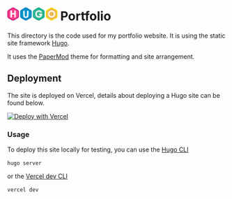 # <img src="https://raw.githubusercontent.com/gohugoio/gohugoioTheme/master/static/images/hugo-logo-wide.svg?sanitize=true" alt="Hugo" height="30"> Portfolio

This directory is the code used for my portfolio website. It is using the static site framework [Hugo](https://gohugo.io/).

It uses the [PaperMod](https://github.com/adityatelange/hugo-PaperMod) theme for formatting and site arrangement.

## Deployment

The site is deployed on Vercel, details about deploying a Hugo site can be found below.

[![Deploy with Vercel](https://vercel.com/button)](https://vercel.com/new/clone?repository-url=https://github.com/vercel/vercel/tree/main/examples/hugo&template=hugo)

### Usage

To deploy this site locally for testing, you can use the [Hugo CLI](https://gohugo.io/commands/)

```shell
hugo server
```

or the [Vercel dev CLI](https://vercel.com/docs/cli/dev)

```shell
vercel dev
```

